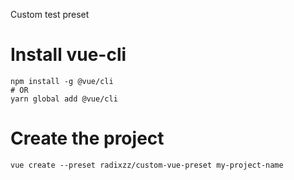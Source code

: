 Custom test preset

# Install vue-cli
```
npm install -g @vue/cli
# OR
yarn global add @vue/cli
```

# Create the project
```
vue create --preset radixzz/custom-vue-preset my-project-name
```
